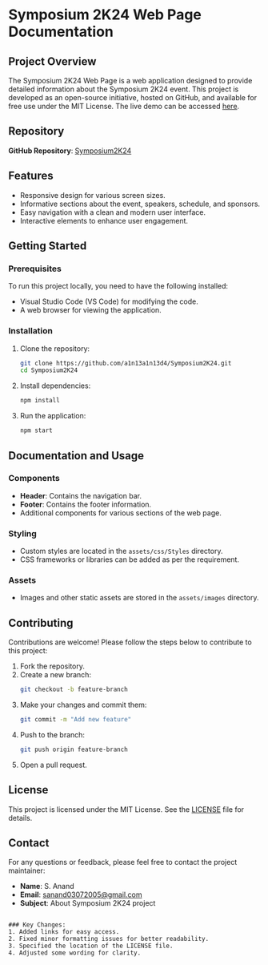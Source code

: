 # Symposium 2K24 Web Page Documentation

## Project Overview
The Symposium 2K24 Web Page is a web application designed to provide detailed information about the Symposium 2K24 event. This project is developed as an open-source initiative, hosted on GitHub, and available for free use under the MIT License. The live demo can be accessed [here](https://github.com/a1n13a1n13d4/Symposium2K24).

## Repository
**GitHub Repository**: [Symposium2K24](https://github.com/a1n13a1n13d4/Symposium2K24)

## Features
- Responsive design for various screen sizes.
- Informative sections about the event, speakers, schedule, and sponsors.
- Easy navigation with a clean and modern user interface.
- Interactive elements to enhance user engagement.

## Getting Started

### Prerequisites
To run this project locally, you need to have the following installed:
- Visual Studio Code (VS Code) for modifying the code.
- A web browser for viewing the application.

### Installation
1. Clone the repository:
   ```sh
   git clone https://github.com/a1n13a1n13d4/Symposium2K24.git
   cd Symposium2K24
   ```

2. Install dependencies:
   ```sh
   npm install
   ```

3. Run the application:
   ```sh
   npm start
   ```

## Documentation and Usage

### Components
- **Header**: Contains the navigation bar.
- **Footer**: Contains the footer information.
- Additional components for various sections of the web page.

### Styling
- Custom styles are located in the `assets/css/Styles` directory.
- CSS frameworks or libraries can be added as per the requirement.

### Assets
- Images and other static assets are stored in the `assets/images` directory.

## Contributing
Contributions are welcome! Please follow the steps below to contribute to this project:
1. Fork the repository.
2. Create a new branch:
   ```sh
   git checkout -b feature-branch
   ```
3. Make your changes and commit them:
   ```sh
   git commit -m "Add new feature"
   ```
4. Push to the branch:
   ```sh
   git push origin feature-branch
   ```
5. Open a pull request.

## License
This project is licensed under the MIT License. See the [LICENSE](https://github.com/a1n13a1n13d4/Symposium2K24/blob/main/LICENSE) file for details.

## Contact
For any questions or feedback, please feel free to contact the project maintainer:
- **Name**: S. Anand
- **Email**: [sanand03072005@gmail.com](mailto:sanand03072005@gmail.com)
- **Subject**: About Symposium 2K24 project
```

### Key Changes:
1. Added links for easy access.
2. Fixed minor formatting issues for better readability.
3. Specified the location of the LICENSE file.
4. Adjusted some wording for clarity.
